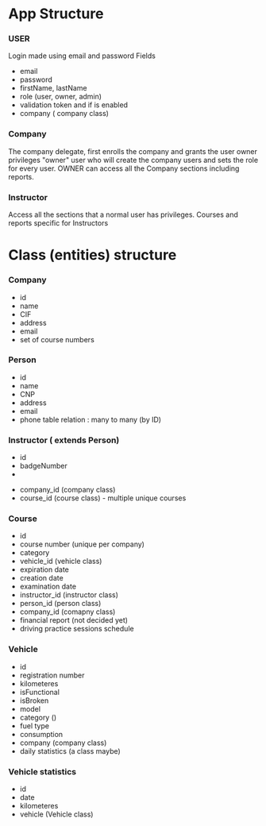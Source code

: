 # App Structure

### USER 
Login made using email and password
Fields 
- email
- password
- firstName, lastName
- role (user, owner, admin)
- validation token and if is enabled
- company ( company class)

### Company
The company delegate, first enrolls the company and grants the user owner privileges
"owner" user who will create the company users and sets the role for every user.
OWNER can access all the Company sections including reports.

### Instructor
Access all the sections that a normal user has privileges.
Courses and reports specific for Instructors

# Class (entities) structure

### Company
- id
- name
- CIF
- address
- email
- set of course numbers

### Person

- id 
- name
- CNP
- address
- email
- phone
 table relation : many to many (by ID)

### Instructor ( extends Person)
- id
- badgeNumber
- 

[comment]: <> (- person_id &#40;person class&#41;)
- company_id (company class)
- course_id (course class) - multiple unique courses

### Course
- id
- course number (unique per company)
- category
- vehicle_id (vehicle class)
- expiration date
- creation date
- examination date
- instructor_id (instructor class)
- person_id (person class)
- company_id (comapny class)
- financial report (not decided yet)
- driving practice sessions schedule

### Vehicle 
- id
- registration number
- kilometeres
- isFunctional
- isBroken
- model
- category ()
- fuel type
- consumption
- company (company class)
- daily statistics (a class maybe)

### Vehicle statistics
- id
- date
- kilometeres
- vehicle (Vehicle class)

